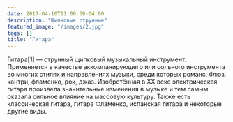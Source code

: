 ```yaml
---
date: 2017-04-10T11:00:59-04:00
description: "Щипковые струнные"
featured_image: "/images/2.jpg"
tags: []
title: "Гитара"
---
```


Гитара[1] — струнный щипковый музыкальный инструмент. Применяется в качестве аккомпанирующего или сольного инструмента во многих стилях и направлениях музыки, среди которых романс, блюз, кантри, фламенко, рок, джаз. Изобретённая в XX веке электрическая гитара произвела значительные изменения в музыке и тем самым оказала сильное влияние на массовую культуру. Также есть классическая гитара, гитара Фламенко, испанская гитара и некоторые другие виды.
